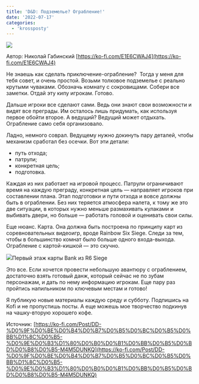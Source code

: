 ```yaml
---
title: 'D&D: Подземелье? Ограбление!'
date: '2022-07-17'
categories:
  - 'krossposty'
---
```


![](https://cyborgsandmages.com/wp-content/uploads/2022/07/071722_2248_dd1.png)

Автор: Николай Габинский [https://ko-fi.com/E1E6CWAJ4](https://ko-fi.com/E1E6CWAJ4)

Не знаешь как сделать приключение-ограбление?  Тогда у меня для тебя совет, и очень простой. Возьми толковое подземелье с реально крутыми чуваками. Обозначь комнату с сокровищами. Собери все заметки. Отдай эту кипу игрокам. Готово.

Дальше игроки все сделают сами. Ведь они знают свои возможности и видят все преграды. Им осталось лишь придумать, как используя первое обойти второе. А ведущий? Ведущий может отдыхать. Ограбление само себя организовало.

Ладно, немного соврал. Ведущему нужно докинуть пару деталей, чтобы механизм сработал без осечки. Вот эти детали:

- путь отхода;
- патрули;
- конкретная цель;
- подготовка.

Каждая из них работает на игровой процесс. Патрули ограничивают время на каждую преграду, конкретная цель — направляет игроков при составлении плана. Этап подготовки и пути отхода и вовсе должны быть в ограблении. Без них теряется атмосфера налета, к тому же это две ситуации, в которых нужно меньше размахивать кулаками и выбивать двери, но больше — работать головой и оценивать свои силы.

Еще нюанс. Карта. Она должна быть построена по принципу карт из соревновательных видеоигр, вроде Rainbow Six Siege. Следи за тем, чтобы в большинство комнат было больше одного входа-выхода. Ограбление с картой-кишкой — это скучно.

![](https://cyborgsandmages.com/wp-content/uploads/2022/07/071722_2248_dd2.png)Первый этаж карты Bank из R6 Siege

Это все. Если хочется провести небольшую авантюру с ограблением, достаточно взять готовый данж, который сейчас не по зубам персонажам, и дать по нему информацию игрокам. Еще пару раз пройтись напильником по ключевым местам и готово!

Я публикую новые материалы каждую среду и субботу. Подпишись на Kofi и не пропустишь посты. А еще можешь мое творчество подкинув на чашку-вторую хорошего кофе.

Источник: [https://ko-fi.com/Post/DD-%D0%9F%D0%BE%D0%B4%D0%B7%D0%B5%D0%BC%D0%B5%D0%BB%D1%8C%D0%B5-%D0%9E%D0%B3%D1%80%D0%B0%D0%B1%D0%BB%D0%B5%D0%BD%D0%B8%D0%B5-M4M5DUNKQ](https://ko-fi.com/Post/DD-%D0%9F%D0%BE%D0%B4%D0%B7%D0%B5%D0%BC%D0%B5%D0%BB%D1%8C%D0%B5-%D0%9E%D0%B3%D1%80%D0%B0%D0%B1%D0%BB%D0%B5%D0%BD%D0%B8%D0%B5-M4M5DUNKQ)
